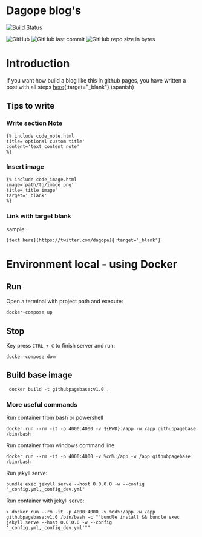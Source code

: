 # Dagope blog's 
[![Build Status](https://travis-ci.com/dagope/dagope.github.io.svg?branch=master)](https://travis-ci.com/dagope/dagope.github.io)

![GitHub](https://img.shields.io/github/license/dagope/dagope.github.io.svg)
![GitHub last commit](https://img.shields.io/github/last-commit/dagope/dagope.github.io.svg)
![GitHub repo size in bytes](https://img.shields.io/github/repo-size/dagope/dagope.github.io.svg)

# Introduction

If you want how build a blog like this in github pages, you have written a post with all steps [here](https://dagope.github.io/2017/10/04/comenzando-blog-creando-entorno/){:target="_blank"} (spanish)


## Tips to write

### Write section Note
```
{% include code_note.html 
title='optional custom title'
content='text content note' 
%}
```
### Insert image
```
{% include code_image.html 
image='path/to/image.png'
title='title image'
target='_blank'
%}
```

### Link with target blank
sample: 
```
[text here](https://twitter.com/dagope){:target="_blank"}
```

# Environment local - using Docker
## Run 
Open a terminal with project path and execute:
```
docker-compose up
```
## Stop 
Key press `CTRL + C` to finish server and run:
```
docker-compose down
```

## Build base image
```
 docker build -t githubpagebase:v1.0 .
```

### More useful commands
Run container from bash or powershell
```
docker run --rm -it -p 4000:4000 -v ${PWD}:/app -w /app githubpagebase /bin/bash
```
 
Run container from windows command line
```
docker run --rm -it -p 4000:4000 -v %cd%:/app -w /app githubpagebase /bin/bash
```

Run jekyll serve:
```
bundle exec jekyll serve --host 0.0.0.0 -w --config "_config.yml,_config_dev.yml"
```

Run container with jekyll serve:
```
> docker run --rm -it -p 4000:4000 -v %cd%:/app -w /app githubpagebase:v1.0 /bin/bash -c "'bundle install && bundle exec jekyll serve --host 0.0.0.0 -w --config '_config.yml,_config_dev.yml'""
```
